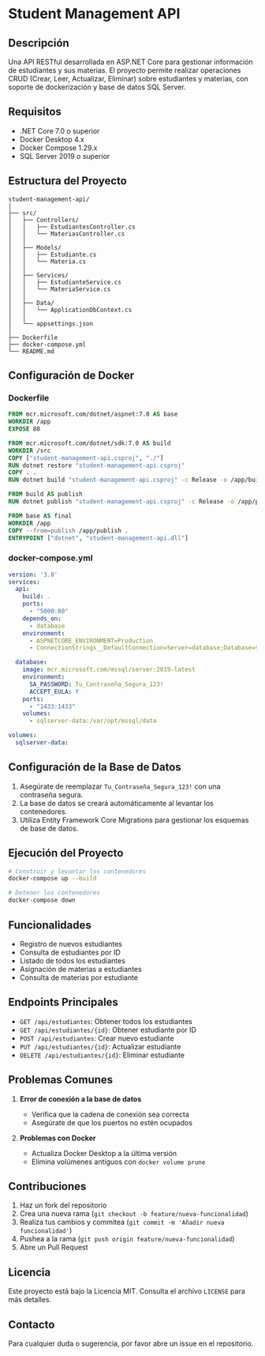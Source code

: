 # Student Management API

## Descripción
Una API RESTful desarrollada en ASP.NET Core para gestionar información de estudiantes y sus materias. El proyecto permite realizar operaciones CRUD (Crear, Leer, Actualizar, Eliminar) sobre estudiantes y materias, con soporte de dockerización y base de datos SQL Server.

## Requisitos
- .NET Core 7.0 o superior
- Docker Desktop 4.x
- Docker Compose 1.29.x
- SQL Server 2019 o superior

## Estructura del Proyecto
```
student-management-api/
│
├── src/
│   ├── Controllers/
│   │   ├── EstudiantesController.cs
│   │   └── MateriasController.cs
│   │
│   ├── Models/
│   │   ├── Estudiante.cs
│   │   └── Materia.cs
│   │
│   ├── Services/
│   │   ├── EstudianteService.cs
│   │   └── MateriaService.cs
│   │
│   ├── Data/
│   │   └── ApplicationDbContext.cs
│   │
│   └── appsettings.json
│
├── Dockerfile
├── docker-compose.yml
└── README.md
```

## Configuración de Docker

### Dockerfile
```dockerfile
FROM mcr.microsoft.com/dotnet/aspnet:7.0 AS base
WORKDIR /app
EXPOSE 80

FROM mcr.microsoft.com/dotnet/sdk:7.0 AS build
WORKDIR /src
COPY ["student-management-api.csproj", "./"]
RUN dotnet restore "student-management-api.csproj"
COPY . .
RUN dotnet build "student-management-api.csproj" -c Release -o /app/build

FROM build AS publish
RUN dotnet publish "student-management-api.csproj" -c Release -o /app/publish

FROM base AS final
WORKDIR /app
COPY --from=publish /app/publish .
ENTRYPOINT ["dotnet", "student-management-api.dll"]
```

### docker-compose.yml
```yaml
version: '3.8'
services:
  api:
    build: .
    ports:
      - "5000:80"
    depends_on:
      - database
    environment:
      - ASPNETCORE_ENVIRONMENT=Production
      - ConnectionStrings__DefaultConnection=Server=database;Database=StudentManagementDB;User=sa;Password=Tu_Contraseña_Segura_123!;

  database:
    image: mcr.microsoft.com/mssql/server:2019-latest
    environment:
      SA_PASSWORD: Tu_Contraseña_Segura_123!
      ACCEPT_EULA: Y
    ports:
      - "1433:1433"
    volumes:
      - sqlserver-data:/var/opt/mssql/data

volumes:
  sqlserver-data:
```

## Configuración de la Base de Datos
1. Asegúrate de reemplazar `Tu_Contraseña_Segura_123!` con una contraseña segura.
2. La base de datos se creará automáticamente al levantar los contenedores.
3. Utiliza Entity Framework Core Migrations para gestionar los esquemas de base de datos.

## Ejecución del Proyecto
```bash
# Construir y levantar los contenedores
docker-compose up --build

# Detener los contenedores
docker-compose down
```

## Funcionalidades
- Registro de nuevos estudiantes
- Consulta de estudiantes por ID
- Listado de todos los estudiantes
- Asignación de materias a estudiantes
- Consulta de materias por estudiante

## Endpoints Principales
- `GET /api/estudiantes`: Obtener todos los estudiantes
- `GET /api/estudiantes/{id}`: Obtener estudiante por ID
- `POST /api/estudiantes`: Crear nuevo estudiante
- `PUT /api/estudiantes/{id}`: Actualizar estudiante
- `DELETE /api/estudiantes/{id}`: Eliminar estudiante

## Problemas Comunes
1. **Error de conexión a la base de datos**
   - Verifica que la cadena de conexión sea correcta
   - Asegúrate de que los puertos no estén ocupados

2. **Problemas con Docker**
   - Actualiza Docker Desktop a la última versión
   - Elimina volúmenes antiguos con `docker volume prune`

## Contribuciones
1. Haz un fork del repositorio
2. Crea una nueva rama (`git checkout -b feature/nueva-funcionalidad`)
3. Realiza tus cambios y commitea (`git commit -m 'Añadir nueva funcionalidad'`)
4. Pushea a la rama (`git push origin feature/nueva-funcionalidad`)
5. Abre un Pull Request

## Licencia
Este proyecto está bajo la Licencia MIT. Consulta el archivo `LICENSE` para más detalles.

## Contacto
Para cualquier duda o sugerencia, por favor abre un issue en el repositorio.
